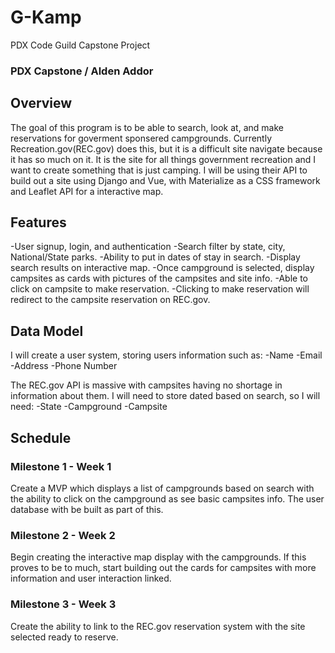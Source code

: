 # G-Kamp
PDX Code Guild Capstone Project

### PDX Capstone / Alden Addor

## Overview

The goal of this program is to be able to search, look at, and make reservations for goverment sponsered campgrounds.  Currently Recreation.gov(REC.gov) does this, but it is a difficult site navigate because it has so much on it.  It is the site for all things government recreation and I want to create something that is just camping.  I will be using their API to build out a site using Django and Vue, with Materialize as a CSS framework and Leaflet API for a interactive map.

## Features

-User signup, login, and authentication
-Search filter by state, city, National/State parks.
-Ability to put in dates of stay in search.
-Display search results on interactive map.
-Once campground is selected, display campsites as cards with pictures of the campsites and site info.
-Able to click on campsite to make reservation.
-Clicking to make reservation will redirect to the campsite reservation on REC.gov.

## Data Model

I will create a user system, storing users information such as:
-Name
-Email
-Address
-Phone Number

The REC.gov API is massive with campsites having no shortage in information about them.  I will need to store dated based on search, so I will need:
-State
-Campground
-Campsite

## Schedule

### Milestone 1 - Week 1
Create a MVP which displays a list of campgrounds based on search with the ability to click on the campground as see basic campsites info.  The user database with be built as part of this.

### Milestone 2 - Week 2
Begin creating the interactive map display with the campgrounds.  If this proves to be to much, start building out the cards for campsites with more information and user interaction linked.

### Milestone 3 - Week 3
Create the ability to link to the REC.gov reservation system with the site selected ready to reserve.